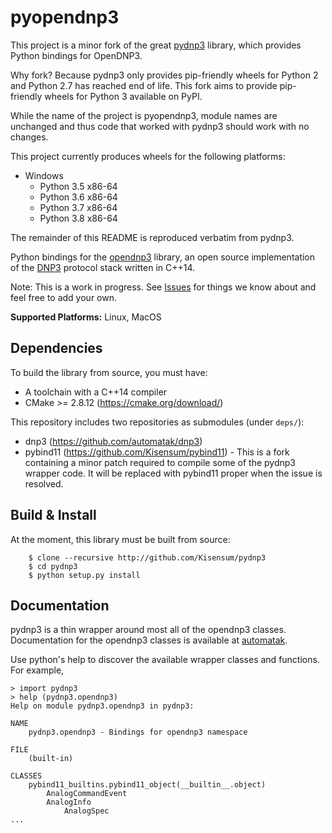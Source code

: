 # pyopendnp3

This project is a minor fork of the great
[pydnp3](https://github.com/ChargePoint/pydnp3) library, which provides Python
bindings for OpenDNP3.

Why fork? Because pydnp3 only provides pip-friendly wheels for Python 2
and Python 2.7 has reached end of life. This fork aims to provide pip-friendly
wheels for Python 3 available on PyPI.

While the name of the project is pyopendnp3, module names are unchanged and
thus code that worked with pydnp3 should work with no changes.

This project currently produces wheels for the following platforms:

* Windows
  * Python 3.5 x86-64
  * Python 3.6 x86-64
  * Python 3.7 x86-64
  * Python 3.8 x86-64

The remainder of this README is reproduced verbatim from pydnp3.

Python bindings for the [opendnp3](https://github.com/automatak/dnp3) library,  an open source
implementation of the [DNP3](http://ww.dnp.org) protocol stack written in C++14.

Note:  This is a work in progress.  See [Issues](http://github.com/Kisensum/pydnp3/issues) for things we know about and feel free to add your own.

**Supported Platforms:** Linux, MacOS

## Dependencies
To build the library from source, you must have:

* A toolchain with a C++14 compiler
* CMake >= 2.8.12 (https://cmake.org/download/)

This repository includes two repositories as submodules (under `deps/`):

* dnp3 (https://github.com/automatak/dnp3)
* pybind11 (https://github.com/Kisensum/pybind11) - This is a fork containing a minor patch
required to compile some of the pydnp3 wrapper code. It will be replaced with pybind11 proper
when the issue is resolved.

## Build & Install
At the moment, this library must be built from source:
```
    $ clone --recursive http://github.com/Kisensum/pydnp3
    $ cd pydnp3
    $ python setup.py install
```


## Documentation

pydnp3 is a thin wrapper around most all of the opendnp3 classes.  Documentation for the opendnp3
classes is available at [automatak](https://www.automatak.com/opendnp3/#documentation).

Use python's help to discover the available wrapper classes and functions.  For example,

```
> import pydnp3
> help (pydnp3.opendnp3)
Help on module pydnp3.opendnp3 in pydnp3:

NAME
    pydnp3.opendnp3 - Bindings for opendnp3 namespace

FILE
    (built-in)

CLASSES
    pybind11_builtins.pybind11_object(__builtin__.object)
        AnalogCommandEvent
        AnalogInfo
            AnalogSpec
...
```

